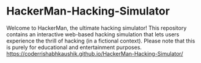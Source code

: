 # HackerMan-Hacking-Simulator
Welcome to HackerMan, the ultimate hacking simulator! This repository contains an interactive web-based hacking simulation that lets users experience the thrill of hacking (in a fictional context). Please note that this is purely for educational and entertainment purposes.
https://coderrishabhkaushik.github.io/HackerMan-Hacking-Simulator/
